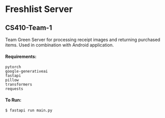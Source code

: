 # Freshlist Server
## CS410-Team-1
Team Green Server for processing receipt images and returning purchased items. Used in combination with Android application.

#### Requirements:
```
pytorch
google-generativeai
fastapi
pillow
transformers
requests
```

#### To Run:
``` $ fastapi run main.py ```